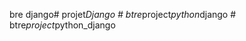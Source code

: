 bre django#   p r o j e t _ D j a n g o  
 #   b t r e _ p r o j e c t _ p y t h o n _ d j a n g o  
 #   b t r e _ p r o j e c t _ p y t h o n _ d j a n g o  
 